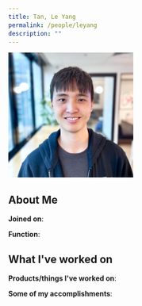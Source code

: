 ```yaml
---
title: Tan, Le Yang
permalink: /people/leyang
description: ""
---
```


<img src="/images/headshots/leyang.jpg" title="Tan, Le Yang" alt="Tan, Le Yang" style="width:50%;margin-left:0">

## About Me

**Joined on**: 

**Function**: 

## What I've worked on

**Products/things I've worked on**:


**Some of my accomplishments**:

